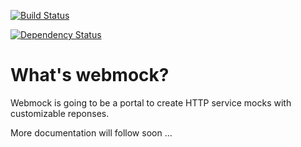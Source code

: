 [![Build Status](https://travis-ci.org/doerfli/webmock.svg?branch=master)](https://travis-ci.org/doerfli/webmock)

[![Dependency Status](https://dependencyci.com/github/doerfli/webmock/badge)](https://dependencyci.com/github/doerfli/webmock)

# What's webmock?

Webmock is going to be a portal to create HTTP service mocks with customizable reponses.

More documentation will follow soon ...
